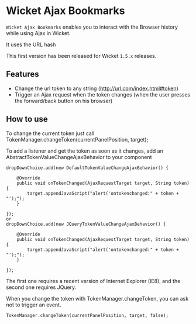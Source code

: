 
Wicket Ajax Bookmarks
============================

`Wicket Ajax Bookmarks` enables you to interact with the Browser history while using Ajax in Wicket.

It uses the URL hash

This first version has been released for Wicket `1.5.x` releases.


Features
--------

* Change the url token to any string (http://url.com/index.html#token)
* Trigger an Ajax request when the token changes (when the user presses the forward/back button on his browser)


How to use
--------

To change the current token just call
	TokenManager.changeToken(currentPanelPosition, target);
	
To add a listener and get the token as soon as it changes, add an AbstractTokenValueChangeAjaxBehavior to your component

	dropDownChoice.add(new DefaultTokenValueChangeAjaxBehavior() {

		@Override
		public void onTokenChanged(AjaxRequestTarget target, String token) {
			target.appendJavaScript("alert('ontokenchanged:" + token + "');");
		}

	});
	or 
	dropDownChoice.add(new JQueryTokenValueChangeAjaxBehavior() {

		@Override
		public void onTokenChanged(AjaxRequestTarget target, String token) {
			target.appendJavaScript("alert('ontokenchanged:" + token + "');");
		}

	});
	
The first one requires a recent version of Internet Explorer (IE8), and the second one requires JQuery.

When you change the token with TokenManager.changeToken, you can ask not to trigger an event.

	TokenManager.changeToken(currentPanelPosition, target, false);